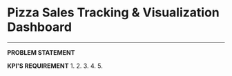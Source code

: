 # Pizza Sales Tracking & Visualization Dashboard

---
**PROBLEM STATEMENT**

**KPI'S REQUIREMENT**
1. 
2. 
3. 
4. 
5. 
